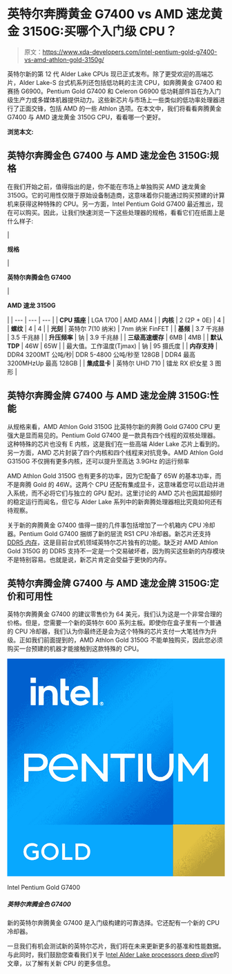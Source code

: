 # 英特尔奔腾黄金 G7400 vs AMD 速龙黄金 3150G:买哪个入门级 CPU？

> 原文：<https://www.xda-developers.com/intel-pentium-gold-g7400-vs-amd-athlon-gold-3150g/>

英特尔新的第 12 代 Alder Lake CPUs 现已正式发布。除了更受欢迎的高端芯片，Alder Lake-S 台式机系列还包括低功耗的主流 CPU，如奔腾黄金 G7400 和赛扬 G6900。Pentium Gold G7400 和 Celeron G6900 低功耗部件旨在为入门级生产力或多媒体机器提供动力。这些新芯片与市场上一些类似的低功率处理器进行了正面交锋，包括 AMD 的一些 Athlon 选项。在本文中，我们将看看奔腾黄金 G7400 与 AMD 速龙黄金 3150G CPU，看看哪一个更好。

**浏览本文:**

## 英特尔奔腾金色 G7400 与 AMD 速龙金色 3150G:规格

在我们开始之前，值得指出的是，你不能在市场上单独购买 AMD 速龙黄金 3150G。它的可用性仅限于原始设备制造商，这意味着你只能通过购买预建的计算机来获得这种特殊的 CPU。另一方面，Intel Pentium Gold G7400 最近推出，现在可以购买。因此，让我们快速浏览一下这些处理器的规格，看看它们在纸面上是什么样子:

| 

**规格**

 | 

**英特尔奔腾金色 G7400**

 | 

**AMD 速龙 3150G**

 |
| --- | --- | --- |
| **CPU 插座** | LGA 1700 | AMD AM4 |
| **内核** | 2 (2P + 0E) | 4 |
| **螺纹** | 4 | 4 |
| **光刻** | 英特尔 7(10 纳米) | 7nm 纳米 FinFET |
| **基频** | 3.7 千兆赫 | 3.5 千兆赫 |
| **升压频率** | 钠 | 3.9 千兆赫 |
| **三级高速缓存** | 6MB | 4MB |
| **默认 TDP** | 46W | 65W |
| 最大值。工作温度(Tjmax) | 钠 | 95 摄氏度 |
| **内存支持** | DDR4 3200MT 公吨/秒&#124; DDR 5-4800 公吨/秒至 128GB | DDR4 最高 3200MHzUp 最高 128GB |
| **集成显卡** | 英特尔 UHD 710 | 镭龙 RX 织女星 3 图形 |

## 英特尔奔腾金牌 G7400 与 AMD 速龙金牌 3150G:性能

从规格来看，AMD Athlon Gold 3150G 比英特尔新的奔腾 Gold G7400 CPU 更强大是显而易见的。Pentium Gold G7400 是一款具有四个线程的双核处理器。这种特殊的芯片也没有 E 内核，这是我们在一些高端 Alder Lake 芯片上看到的。另一方面，AMD 芯片封装了四个内核和四个线程来对抗竞争。AMD Athlon Gold G3150G 不仅拥有更多内核，还可以提升至高达 3.9GHz 的运行频率

AMD Athlon Gold 3150G 也有更多的功率，因为它配备了 65W 的基本功率，而不是奔腾 Gold 的 46W。这两个 CPU 还配有集成显卡，这意味着您可以启动并进入系统，而不必将它们与独立的 GPU 配对。这里讨论的 AMD 芯片也因其超频时的稳定运行而闻名，但它与 Alder Lake 系列中的新奔腾处理器相比究竟如何还有待观察。

关于新的奔腾黄金 G7400 值得一提的几件事包括增加了一个机箱内 CPU 冷却器。Pentium Gold G7400 捆绑了新的层流 RS1 CPU 冷却器。新芯片还支持 [DDR5 内存](https://www.xda-developers.com/best-ddr5-ram/)，这是目前台式机领域英特尔芯片独有的功能。缺乏对 AMD Athlon Gold 3150G 的 DDR5 支持不一定是一个交易破坏者，因为购买这些新的内存模块不是特别容易。也就是说，新芯片肯定会受益于更快的内存。

## 英特尔奔腾金牌 G7400 与 AMD 速龙金牌 3150G:定价和可用性

英特尔奔腾黄金 G7400 的建议零售价为 64 美元，我们认为这是一个非常合理的价格。但是，您需要一个新的英特尔 600 系列主板。即使你在盒子里有一个普通的 CPU 冷却器，我们认为你最终还是会为这个特殊的芯片支付一大笔钱作为升级。正如我们前面提到的，AMD Athlon Gold 3150G 不能单独购买，因此您必须购买一台预建的机器才能接触到这款特殊的 CPU。

 <picture>![The new Intel Pentium Gold G7400 is a solid option to consider for an entry-level build. It also comes with a new CPU cooler inside the box.](img/4773ffbc79943916938e818156adb7b7.png)</picture> 

Intel Pentium Gold G7400

##### 英特尔奔腾金色 G7400

新的英特尔奔腾黄金 G7400 是入门级构建的可靠选择。它还配有一个新的 CPU 冷却器。

一旦我们有机会测试新的英特尔芯片，我们将在未来更新更多的基准和性能数据。与此同时，我们鼓励您查看我们关于 I[ntel Alder Lake processors deep dive](https://www.xda-developers.com/intel-12th-gen-alder-lake/)的文章，以了解有关新 CPU 的更多信息。